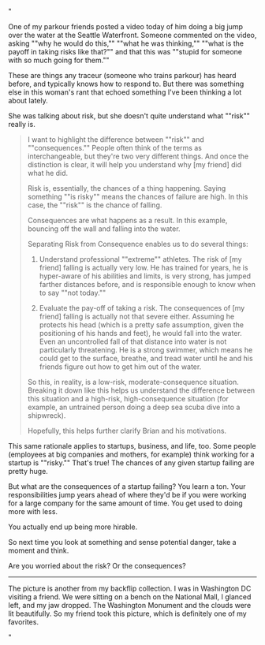 "

One of my parkour friends posted a video today of him doing a big jump over the water at the Seattle Waterfront. Someone commented on the video, asking ""why he would do this,"" ""what he was thinking,"" ""what is the payoff in taking risks like that?"" and that this was ""stupid for someone with so much going for them.""

These are things any traceur (someone who trains parkour) has heard before, and typically knows how to respond to. But there was something else in this woman's rant that echoed something I've been thinking a lot about lately.

She was talking about risk, but she doesn't quite understand what ""risk"" really is.

> I want to highlight the difference between ""risk"" and ""consequences."" People often think of the terms as interchangeable, but they're two very different things. And once the distinction is clear, it will help you understand why [my friend] did what he did.
> 
> Risk is, essentially, the chances of a thing happening. Saying something ""is risky"" means the chances of failure are high. In this case, the ""risk"" is the chance of falling.
> 
> Consequences are what happens as a result. In this example, bouncing off the wall and falling into the water.
> 
> Separating Risk from Consequence enables us to do several things:
> 
> 1) Understand professional ""extreme"" athletes. The risk of [my friend] falling is actually very low. He has trained for years, he is hyper-aware of his abilities and limits, is very strong, has jumped farther distances before, and is responsible enough to know when to say ""not today.""
> 
> 2) Evaluate the pay-off of taking a risk. The consequences of [my friend] falling is actually not that severe either. Assuming he protects his head (which is a pretty safe assumption, given the positioning of his hands and feet), he would fall into the water. Even an uncontrolled fall of that distance into water is not particularly threatening. He is a strong swimmer, which means he could get to the surface, breathe, and tread water until he and his friends figure out how to get him out of the water.
> 
> So this, in reality, is a low-risk, moderate-consequence situation. Breaking it down like this helps us understand the difference between this situation and a high-risk, high-consequence situation (for example, an untrained person doing a deep sea scuba dive into a shipwreck).
> 
> Hopefully, this helps further clarify Brian and his motivations.

This same rationale applies to startups, business, and life, too. Some people (employees at big companies and mothers, for example) think working for a startup is ""risky."" That's true! The chances of any given startup failing are pretty huge.

But what are the consequences of a startup failing? You learn a ton. Your responsibilities jump years ahead of where they'd be if you were working for a large company for the same amount of time. You get used to doing more with less.

You actually end up being more hirable.

So next time you look at something and sense potential danger, take a moment and think.

Are you worried about the risk? Or the consequences?

***

The picture is another from my backflip collection. I was in Washington DC visiting a friend. We were sitting on a bench on the National Mall, I glanced left, and my jaw dropped. The Washington Monument and the clouds were lit beautifully. So my friend took this picture, which is definitely one of my favorites.

"